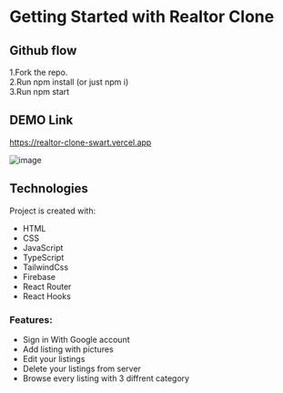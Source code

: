 # Getting Started with Realtor Clone

## Github flow
1.Fork the repo.  
2.Run npm install (or just npm i)  
3.Run npm start 

## DEMO Link
https://realtor-clone-swart.vercel.app

![image](https://user-images.githubusercontent.com/65825450/206679452-5ac2d802-8538-456e-9647-01c3f9723386.png)


## Technologies
Project is created with:
* HTML
* CSS
* JavaScript
* TypeScript
* TailwindCss
* Firebase
* React Router
* React Hooks

### Features:

* Sign in With Google account
* Add listing with pictures
* Edit your listings
* Delete your listings from server
* Browse every listing with 3 diffrent category
